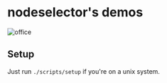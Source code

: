 # nodeselector's demos

![office](https://media0.giphy.com/media/94iS62lx8CRQA/giphy.gif)

## Setup

Just run `./scripts/setup` if you're on a unix system.
